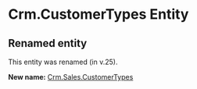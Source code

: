 # Crm.CustomerTypes Entity

## Renamed entity

This entity was renamed (in v.25).

**New name:** [Crm.Sales.CustomerTypes](Crm.Sales.CustomerTypes.md)
